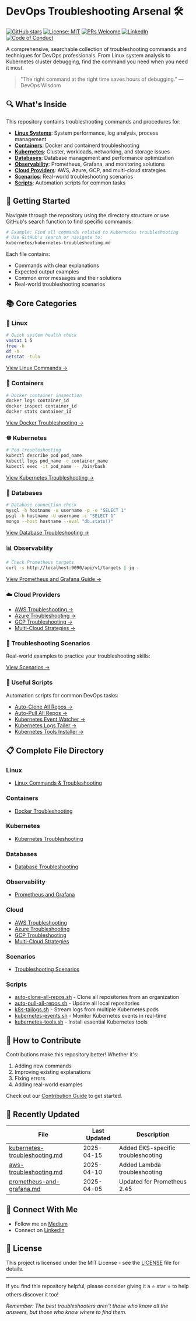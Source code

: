 # DevOps Troubleshooting Arsenal 🛠️

[![GitHub stars](https://img.shields.io/github/stars/yourusername/devops-troubleshooting-arsenal.svg)](https://github.com/yourusername/devops-troubleshooting-arsenal/stargazers)
[![License: MIT](https://img.shields.io/badge/License-MIT-yellow.svg)](LICENSE)
[![PRs Welcome](https://img.shields.io/badge/PRs-welcome-brightgreen.svg)](CONTRIBUTING.md)
[![LinkedIn](https://img.shields.io/badge/LinkedIn-Connect-blue?logo=linkedin&style=social)](https://www.linkedin.com/in/osomudeya-zudonu-17290b124/)
[![Code of Conduct](https://img.shields.io/badge/Code%20of-Conduct-purple.svg)](CODE_OF_CONDUCT.md)

A comprehensive, searchable collection of troubleshooting commands and techniques for DevOps professionals. From Linux system analysis to Kubernetes cluster debugging, find the command you need when you need it most.

> "The right command at the right time saves hours of debugging." — DevOps Wisdom

## 🔍 What's Inside

This repository contains troubleshooting commands and procedures for:

- **[Linux Systems](#linux)**: System performance, log analysis, process management
- **[Containers](#containers)**: Docker and containerd troubleshooting
- **[Kubernetes](#kubernetes)**: Cluster, workloads, networking, and storage issues
- **[Databases](#databases)**: Database management and performance optimization
- **[Observability](#observability)**: Prometheus, Grafana, and monitoring solutions
- **[Cloud Providers](#cloud)**: AWS, Azure, GCP, and multi-cloud strategies
- **[Scenarios](#scenarios)**: Real-world troubleshooting scenarios
- **[Scripts](#scripts)**: Automation scripts for common tasks

## 🚀 Getting Started

Navigate through the repository using the directory structure or use GitHub's search function to find specific commands:

```bash
# Example: Find all commands related to Kubernetes troubleshooting
# Use GitHub's search or navigate to:
kubernetes/kubernetes-troubleshooting.md
```

Each file contains:
- Commands with clear explanations
- Expected output examples
- Common error messages and their solutions
- Real-world troubleshooting scenarios

## 📚 Core Categories

<a name="linux"></a>
### 🐧 Linux

```bash
# Quick system health check
vmstat 1 5
free -h
df -h
netstat -tuln
```

[View Linux Commands →](linux/linux-commands.md)

<a name="containers"></a>
### 🐳 Containers

```bash
# Docker container inspection
docker logs container_id
docker inspect container_id
docker stats container_id
```

[View Docker Troubleshooting →](containers/docker-troubleshooting.md)

<a name="kubernetes"></a>
### ☸️ Kubernetes

```bash
# Pod troubleshooting
kubectl describe pod pod_name
kubectl logs pod_name -c container_name
kubectl exec -it pod_name -- /bin/bash
```

[View Kubernetes Troubleshooting →](kubernetes/kubernetes-troubleshooting.md)

<a name="databases"></a>
### 💾 Databases

```bash
# Database connection check
mysql -h hostname -u username -p -e "SELECT 1"
psql -h hostname -U username -c "SELECT 1"
mongo --host hostname --eval "db.stats()"
```

[View Database Troubleshooting →](databases/database-troubleshooting.md)

<a name="observability"></a>
### 📊 Observability

```bash
# Check Prometheus targets
curl -s http://localhost:9090/api/v1/targets | jq .
```

[View Prometheus and Grafana Guide →](observability/prometheus-and-grafana.md)

<a name="cloud"></a>
### ☁️ Cloud Providers

- [AWS Troubleshooting →](cloud/aws-troubleshooting.md)
- [Azure Troubleshooting →](cloud/azure-troubleshooting.md)
- [GCP Troubleshooting →](cloud/gcp-troubleshooting.md)
- [Multi-Cloud Strategies →](cloud/multi-cloud-strategies.md)

<a name="scenarios"></a>
### 🧩 Troubleshooting Scenarios

Real-world examples to practice your troubleshooting skills:

[View Scenarios →](scenarios/scenarios.md)

<a name="scripts"></a>
### 📜 Useful Scripts

Automation scripts for common DevOps tasks:

- [Auto-Clone All Repos →](scripts/auto-clone-all-repos.sh)
- [Auto-Pull All Repos →](scripts/auto-pull-all-repos.sh)
- [Kubernetes Event Watcher →](scripts/kubernetes-events.sh)
- [Kubernetes Logs Tailer →](scripts/k8s-tailogs.sh)
- [Kubernetes Tools Installer →](scripts/kubernetes-tools.sh)

## 📋 Complete File Directory

### Linux
- [Linux Commands & Troubleshooting](linux/linux-commands.md)

### Containers
- [Docker Troubleshooting](containers/docker-troubleshooting.md)

### Kubernetes
- [Kubernetes Troubleshooting](kubernetes/kubernetes-troubleshooting.md)

### Databases
- [Database Troubleshooting](databases/database-troubleshooting.md)

### Observability
- [Prometheus and Grafana](observability/prometheus-and-grafana.md)

### Cloud
- [AWS Troubleshooting](cloud/aws-troubleshooting.md)
- [Azure Troubleshooting](cloud/azure-troubleshooting.md)
- [GCP Troubleshooting](cloud/gcp-troubleshooting.md)
- [Multi-Cloud Strategies](cloud/multi-cloud-strategies.md)

### Scenarios
- [Troubleshooting Scenarios](scenarios/scenarios.md)

### Scripts
- [auto-clone-all-repos.sh](scripts/auto-clone-all-repos.sh) - Clone all repositories from an organization
- [auto-pull-all-repos.sh](scripts/auto-pull-all-repos.sh) - Update all local repositories
- [k8s-tailogs.sh](scripts/k8s-tailogs.sh) - Stream logs from multiple Kubernetes pods
- [kubernetes-events.sh](scripts/kubernetes-events.sh) - Monitor Kubernetes events in real-time
- [kubernetes-tools.sh](scripts/kubernetes-tools.sh) - Install essential Kubernetes tools

## 🌟 How to Contribute

Contributions make this repository better! Whether it's:

1. Adding new commands
2. Improving existing explanations
3. Fixing errors
4. Adding real-world examples

Check out our [Contribution Guide](CONTRIBUTING.md) to get started.

## 🔄 Recently Updated

| File | Last Updated | Description |
|------|--------------|-------------|
| [kubernetes-troubleshooting.md](kubernetes/kubernetes-troubleshooting.md) | 2025-04-15 | Added EKS-specific troubleshooting |
| [aws-troubleshooting.md](cloud/aws-troubleshooting.md) | 2025-04-10 | Added Lambda troubleshooting |
| [prometheus-and-grafana.md](observability/prometheus-and-grafana.md) | 2025-04-05 | Updated for Prometheus 2.45 |

## 📱 Connect With Me

- Follow me on [Medium](https://medium.com/@osomudeyazudonu)
- Connect on [LinkedIn](https://www.linkedin.com/in/osomudeya-zudonu-17290b124/)

## 📄 License

This project is licensed under the MIT License - see the [LICENSE](LICENSE) file for details.

---

If you find this repository helpful, please consider giving it a ⭐️ star ⭐️ to help others discover it too!

*Remember: The best troubleshooters aren't those who know all the answers, but those who know where to find them.*